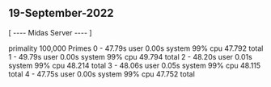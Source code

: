 ## 19-September-2022

[ ---- Midas Server ---- ]

primality
   100,000 Primes
      0 - 47.79s user 0.00s system 99% cpu 47.792 total
      1 - 49.79s user 0.00s system 99% cpu 49.794 total
      2 - 48.20s user 0.01s system 99% cpu 48.214 total
      3 - 48.06s user 0.05s system 99% cpu 48.115 total
      4 - 47.75s user 0.00s system 99% cpu 47.752 total